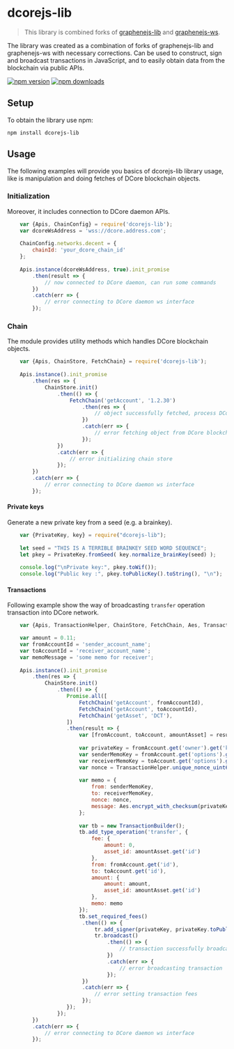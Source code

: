 # dcorejs-lib

> This library is combined forks of [graphenejs-lib](https://github.com/svk31/graphenejs-lib) 
and [graphenejs-ws](https://github.com/svk31/graphenejs-ws). 

The library was created as a combination of forks of graphenejs-lib and graphenejs-ws with necessary corrections.
Can be used to construct, sign and broadcast transactions in JavaScript, and to easily obtain data from the blockchain 
via public APIs.

[![npm version](https://img.shields.io/npm/v/dcorejs-lib.svg?style=flat-square)](https://www.npmjs.com/package/dcorejs-lib)
[![npm downloads](https://img.shields.io/npm/dm/dcorejs-lib.svg?style=flat-square)](https://www.npmjs.com/package/dcorejs-lib)

## Setup

To obtain the library use npm:
```
npm install dcorejs-lib
```

## Usage

The following examples will provide you basics of dcorejs-lib library usage, like is manipulation and doing fetches of 
DCore blockchain objects.

### Initialization

Moreover, it includes connection to DCore daemon APIs.

```javascript
    var {Apis, ChainConfig} = require('dcorejs-lib');
    var dcoreWsAddress = 'wss://dcore.address.com';
    
    ChainConfig.networks.decent = {
        chainId: 'your_dcore_chain_id'
    };
    
    Apis.instance(dcoreWsAddress, true).init_promise
        .then(result => {
            // now connected to DCore daemon, can run some commands
        })
        .catch(err => {
            // error connecting to DCore daemon ws interface
        });
```

### Chain

The module provides utility methods which handles DCore blockchain objects.

```javascript
    var {Apis, ChainStore, FetchChain} = require('dcorejs-lib');
    
    Apis.instance().init_promise
        .then(res => {
            ChainStore.init()
                .then(() => {
                    FetchChain('getAccount', '1.2.30')
                        .then(res => {
                            // object successfully fetched, process DCore network object
                        })
                        .catch(err => {
                            // error fetching object from DCore blockchain
                        });
                })
                .catch(err => {
                    // error initializing chain store
                });
        })
        .catch(err => {
            // error connecting to DCore daemon ws interface
        });
```

#### Private keys

Generate a new private key from a seed (e.g. a brainkey).

```javascript
    var {PrivateKey, key} = require("dcorejs-lib");
    
    let seed = "THIS IS A TERRIBLE BRAINKEY SEED WORD SEQUENCE";
    let pkey = PrivateKey.fromSeed( key.normalize_brainKey(seed) );
    
    console.log("\nPrivate key:", pkey.toWif());
    console.log("Public key :", pkey.toPublicKey().toString(), "\n");
```

#### Transactions

Following example show the way of broadcasting `transfer` operation transaction into DCore network. 

```javascript
    var {Apis, TransactionHelper, ChainStore, FetchChain, Aes, TransactionBuilder} = require('dcorejs-lib');

    var amount = 0.11;
    var fromAccountId = 'sender_account_name';
    var toAccountId = 'receiver_account_name';
    var memoMessage = 'some memo for receiver';
    
    Apis.instance().init_promise
        .then(res => {
            ChainStore.init()
                .then(() => {
                   Promise.all([
                       FetchChain('getAccount', fromAccountId),
                       FetchChain('getAccount', toAccountId),
                       FetchChain('getAsset', 'DCT'),
                   ])
                   .then(result => {
                       var [fromAccount, toAccount, amountAsset] = result;
                       
                       var privateKey = fromAccount.get('owner').get('key_auths').get(0).get(0);
                       var senderMemoKey = fromAccount.get('options').get('memo_key');
                       var receiverMemoKey = toAccount.get('options').get('memo_key');
                       var nonce = TransactionHelper.unique_nonce_uint64();
                       
                       var memo = {
                           from: senderMemoKey,
                           to: receiverMemoKey,
                           nonce: nonce,
                           message: Aes.encrypt_with_checksum(privateKey, receiverMemoKey, nonce, memoMessage),
                       };
                       
                       var tb = new TransactionBuilder();
                       tb.add_type_operation('transfer', {
                           fee: {
                               amount: 0,
                               asset_id: amountAsset.get('id')
                           },
                           from: fromAccount.get('id'),
                           to: toAccount.get('id'),
                           amount: {
                               amount: amount, 
                               asset_id: amountAsset.get('id')
                           },
                           memo: memo
                       });
                       tb.set_required_fees()
                        .then(() => {
                            tr.add_signer(privateKey, privateKey.toPublicKey().toPublicKeyString());
                            tr.broadcast()
                                .then(() => {
                                    // transaction successfully broadcasted to DCore network
                                })
                                .catch(err => {
                                    // error broadcasting transaction
                                });
                        })
                        .catch(err => {
                            // error setting transaction fees
                        });
                   });
                });
        })
        .catch(err => {
            // error connecting to DCore daemon ws interface
        });
```
